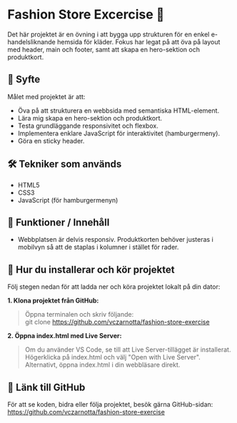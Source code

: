 # Fashion Store Excercise 🧥

Det här projektet är en övning i att bygga upp strukturen för en enkel e-handelsliknande hemsida för kläder. Fokus har legat på att öva på layout med header, main och footer, samt att skapa en hero-sektion och produktkort.

## 🎯 Syfte

Målet med projektet är att:
- Öva på att strukturera en webbsida med semantiska HTML-element.
- Lära mig skapa en hero-sektion och produktkort.
- Testa grundläggande responsivitet och flexbox.
- Implementera enklare JavaScript för interaktivitet (hamburgermeny).
- Göra en sticky header.

## 🛠️ Tekniker som används

- HTML5
- CSS3
- JavaScript (för hamburgermenyn)

## 📸 Funktioner / Innehåll

- Webbplatsen är delvis responsiv. Produktkorten behöver justeras i mobilvyn så att de staplas i kolumner i stället för rader.

## 🚀 Hur du installerar och kör projektet

Följ stegen nedan för att ladda ner och köra projektet lokalt på din dator:

**1. Klona projektet från GitHub:**  
>Öppna terminalen och skriv följande:  
>git clone https://github.com/vczarnotta/fashion-store-exercise
   
**2. Öppna index.html med Live Server:**  
>Om du använder VS Code, se till att Live Server-tillägget är installerat.  
>Högerklicka på index.html och välj "Open with Live Server".  
>Alternativt, öppna index.html i din webbläsare direkt.

## 🔗 Länk till GitHub
För att se koden, bidra eller följa projektet, besök gärna GitHub-sidan:  
https://github.com/vczarnotta/fashion-store-exercise
